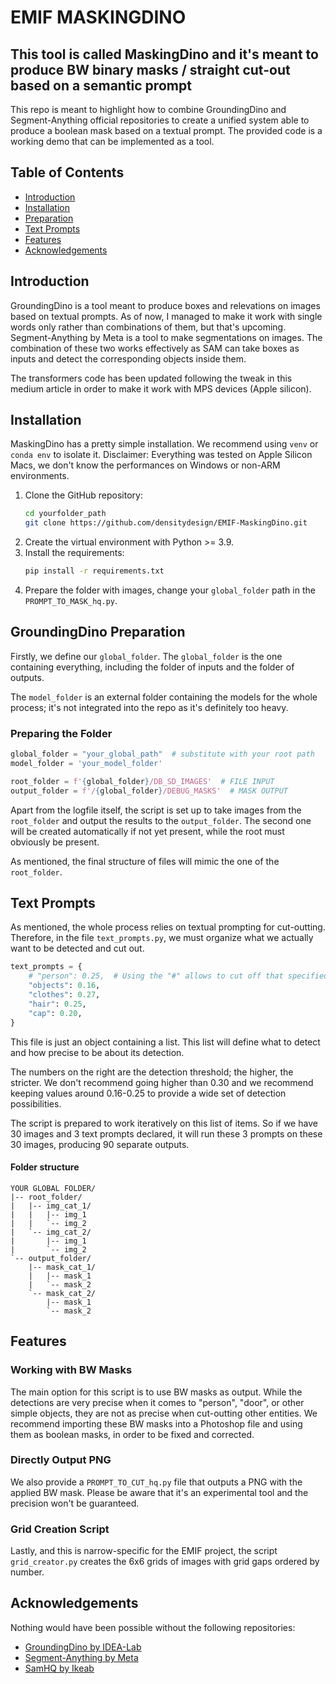 # EMIF MASKINGDINO

## This tool is called MaskingDino and it's meant to produce BW binary masks / straight cut-out based on a semantic prompt

This repo is meant to highlight how to combine GroundingDino and Segment-Anything official repositories to create a unified system able to produce a boolean mask based on a textual prompt. The provided code is a working demo that can be implemented as a tool.

## Table of Contents

- [Introduction](#introduction)
- [Installation](#installation)
- [Preparation](#groundingdino-preparation)
- [Text Prompts](#text-prompts)
- [Features](#features)
- [Acknowledgements](#acknowledgements)

## Introduction

GroundingDino is a tool meant to produce boxes and relevations on images based on textual prompts. As of now, I managed to make it work with single words only rather than combinations of them, but that's upcoming. Segment-Anything by Meta is a tool to make segmentations on images. The combination of these two works effectively as SAM can take boxes as inputs and detect the corresponding objects inside them.

The transformers code has been updated following the tweak in this medium article in order to make it work with MPS devices (Apple silicon).

## Installation

MaskingDino has a pretty simple installation. We recommend using `venv` or `conda env` to isolate it.
Disclaimer: Everything was tested on Apple Silicon Macs, we don't know the performances on Windows or non-ARM environments.

1. Clone the GitHub repository:
    ```bash
    cd yourfolder_path
    git clone https://github.com/densitydesign/EMIF-MaskingDino.git
    ```
2. Create the virtual environment with Python >= 3.9.
3. Install the requirements:
    ```bash
    pip install -r requirements.txt
    ```
4. Prepare the folder with images, change your `global_folder` path in the `PROMPT_TO_MASK_hq.py`.

## GroundingDino Preparation

Firstly, we define our `global_folder`. The `global_folder` is the one containing everything, including the folder of inputs and the folder of outputs.

The `model_folder` is an external folder containing the models for the whole process; it's not integrated into the repo as it's definitely too heavy.

### Preparing the Folder

```python
global_folder = "your_global_path"  # substitute with your root path
model_folder = 'your_model_folder'

root_folder = f'{global_folder}/DB_SD_IMAGES'  # FILE INPUT
output_folder = f'/{global_folder}/DEBUG_MASKS'  # MASK OUTPUT
```

Apart from the logfile itself, the script is set up to take images from the `root_folder` and output the results to the `output_folder`. The second one will be created automatically if not yet present, while the root must obviously be present.

As mentioned, the final structure of files will mimic the one of the `root_folder`.

## Text Prompts

As mentioned, the whole process relies on textual prompting for cut-outting. Therefore, in the file `text_prompts.py`, we must organize what we actually want to be detected and cut out.

```python
text_prompts = {
    # "person": 0.25,  # Using the "#" allows to cut off that specified word from the script execution
    "objects": 0.16,
    "clothes": 0.27,
    "hair": 0.25,
    "cap": 0.20,
}
```

This file is just an object containing a list. This list will define what to detect and how precise to be about its detection.

The numbers on the right are the detection threshold; the higher, the stricter. We don't recommend going higher than 0.30 and we recommend keeping values around 0.16-0.25 to provide a wide set of detection possibilities.

The script is prepared to work iteratively on this list of items. So if we have 30 images and 3 text prompts declared, it will run these 3 prompts on these 30 images, producing 90 separate outputs.

#### Folder structure

```
YOUR GLOBAL FOLDER/
|-- root_folder/
|   |-- img_cat_1/
|   |   |-- img_1
|   |   `-- img_2
|   `-- img_cat_2/
|       |-- img_1
|       `-- img_2
`-- output_folder/
    |-- mask_cat_1/
    |   |-- mask_1
    |   `-- mask_2
    `-- mask_cat_2/
        |-- mask_1
        `-- mask_2
```

## Features

### Working with BW Masks

The main option for this script is to use BW masks as output. While the detections are very precise when it comes to "person", "door", or other simple objects, they are not as precise when cut-outting other entities. We recommend importing these BW masks into a Photoshop file and using them as boolean masks, in order to be fixed and corrected.

### Directly Output PNG

We also provide a `PROMPT_TO_CUT_hq.py` file that outputs a PNG with the applied BW mask. Please be aware that it's an experimental tool and the precision won't be guaranteed.

### Grid Creation Script

Lastly, and this is narrow-specific for the EMIF project, the script `grid_creator.py` creates the 6x6 grids of images with grid gaps ordered by number.

## Acknowledgements

Nothing would have been possible without the following repositories:

- [GroundingDino by IDEA-Lab](https://github.com/IDEA-Research/GroundingDINO)
- [Segment-Anything by Meta](https://github.com/IDEA-Research/Grounding-DINO-1.5-API)
- [SamHQ by Ikeab](https://github.com/SysCV/sam-hq)